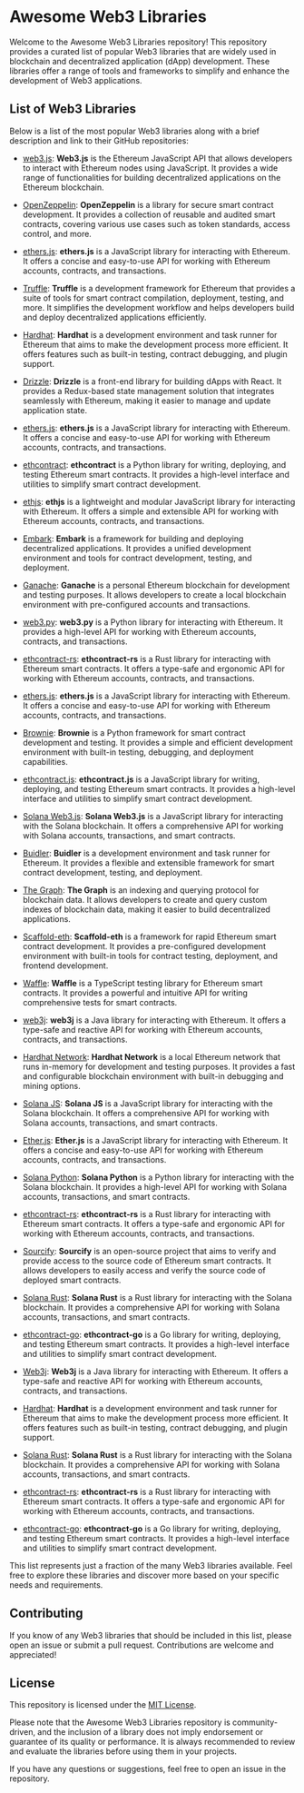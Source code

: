 # Awesome Web3 Libraries

Welcome to the Awesome Web3 Libraries repository! This repository provides a curated list of popular Web3 libraries that are widely used in blockchain and decentralized application (dApp) development. These libraries offer a range of tools and frameworks to simplify and enhance the development of Web3 applications.

## List of Web3 Libraries

Below is a list of the most popular Web3 libraries along with a brief description and link to their GitHub repositories:

- [web3.js](https://github.com/ethereum/web3.js):
  **Web3.js** is the Ethereum JavaScript API that allows developers to interact with Ethereum nodes using JavaScript. It provides a wide range of functionalities for building decentralized applications on the Ethereum blockchain.

- [OpenZeppelin](https://github.com/OpenZeppelin/openzeppelin-contracts):
  **OpenZeppelin** is a library for secure smart contract development. It provides a collection of reusable and audited smart contracts, covering various use cases such as token standards, access control, and more.

- [ethers.js](https://github.com/ethers-io/ethers.js/):
  **ethers.js** is a JavaScript library for interacting with Ethereum. It offers a concise and easy-to-use API for working with Ethereum accounts, contracts, and transactions.

- [Truffle](https://github.com/trufflesuite/truffle):
  **Truffle** is a development framework for Ethereum that provides a suite of tools for smart contract compilation, deployment, testing, and more. It simplifies the development workflow and helps developers build and deploy decentralized applications efficiently.

- [Hardhat](https://github.com/nomiclabs/hardhat):
  **Hardhat** is a development environment and task runner for Ethereum that aims to make the development process more efficient. It offers features such as built-in testing, contract debugging, and plugin support.

- [Drizzle](https://github.com/trufflesuite/drizzle):
  **Drizzle** is a front-end library for building dApps with React. It provides a Redux-based state management solution that integrates seamlessly with Ethereum, making it easier to manage and update application state.

- [ethers.js](https://github.com/ethers-io/ethers.js/):
  **ethers.js** is a JavaScript library for interacting with Ethereum. It offers a concise and easy-to-use API for working with Ethereum accounts, contracts, and transactions.

- [ethcontract](https://github.com/gnosis/ethcontract):
  **ethcontract** is a Python library for writing, deploying, and testing Ethereum smart contracts. It provides a high-level interface and utilities to simplify smart contract development.

- [ethjs](https://github.com/ethjs/ethjs):
  **ethjs** is a lightweight and modular JavaScript library for interacting with Ethereum. It offers a simple and extensible API for working with Ethereum accounts, contracts, and transactions.

- [Embark](https://github.com/embark-framework/embark):
  **Embark** is a framework for building and deploying decentralized applications. It provides a unified development environment and tools for contract development, testing, and deployment.

- [Ganache](https://github.com/trufflesuite/ganache):
  **Ganache** is a personal Ethereum blockchain for development and testing purposes. It allows developers to create a local blockchain environment with pre-configured accounts and transactions.

- [web3.py](https://github.com/ethereum/web3.py):
  **web3.py** is a Python library for interacting with Ethereum. It provides a high-level API for working with Ethereum accounts, contracts, and transactions.

- [ethcontract-rs](https://github.com/messense/ethcontract-rs):
  **ethcontract-rs** is a Rust library for interacting with Ethereum smart contracts. It offers a type-safe and ergonomic API for working with Ethereum accounts, contracts, and transactions.

- [ethers.js](https://github.com/ethers-io/ethers.js/):
  **ethers.js** is a JavaScript library for interacting with Ethereum. It offers a concise and easy-to-use API for working with Ethereum accounts, contracts, and transactions.

- [Brownie](https://github.com/eth-brownie/brownie):
  **Brownie** is a Python framework for smart contract development and testing. It provides a simple and efficient development environment with built-in testing, debugging, and deployment capabilities.

- [ethcontract.js](https://github.com/gnosis/ethcontract.js):
  **ethcontract.js** is a JavaScript library for writing, deploying, and testing Ethereum smart contracts. It provides a high-level interface and utilities to simplify smart contract development.

- [Solana Web3.js](https://github.com/solana-labs/solana-web3.js):
  **Solana Web3.js** is a JavaScript library for interacting with the Solana blockchain. It offers a comprehensive API for working with Solana accounts, transactions, and smart contracts.

- [Buidler](https://github.com/nomiclabs/buidler):
  **Buidler** is a development environment and task runner for Ethereum. It provides a flexible and extensible framework for smart contract development, testing, and deployment.

- [The Graph](https://github.com/graphprotocol/graph-node):
  **The Graph** is an indexing and querying protocol for blockchain data. It allows developers to create and query custom indexes of blockchain data, making it easier to build decentralized applications.

- [Scaffold-eth](https://github.com/austintgriffith/scaffold-eth):
  **Scaffold-eth** is a framework for rapid Ethereum smart contract development. It provides a pre-configured development environment with built-in tools for contract testing, deployment, and frontend development.

- [Waffle](https://github.com/EthWorks/Waffle):
  **Waffle** is a TypeScript testing library for Ethereum smart contracts. It provides a powerful and intuitive API for writing comprehensive tests for smart contracts.

- [web3j](https://github.com/web3j/web3j):
  **web3j** is a Java library for interacting with Ethereum. It offers a type-safe and reactive API for working with Ethereum accounts, contracts, and transactions.

- [Hardhat Network](https://github.com/nomiclabs/hardhat/tree/master/packages/hardhat-network):
  **Hardhat Network** is a local Ethereum network that runs in-memory for development and testing purposes. It provides a fast and configurable blockchain environment with built-in debugging and mining options.

- [Solana JS](https://github.com/solana-labs/solana-web3.js):
  **Solana JS** is a JavaScript library for interacting with the Solana blockchain. It offers a comprehensive API for working with Solana accounts, transactions, and smart contracts.

- [Ether.js](https://github.com/ethers-io/ethers.js/):
  **Ether.js** is a JavaScript library for interacting with Ethereum. It offers a concise and easy-to-use API for working with Ethereum accounts, contracts, and transactions.

- [Solana Python](https://github.com/michaelhly/solana-py):
  **Solana Python** is a Python library for interacting with the Solana blockchain. It provides a high-level API for working with Solana accounts, transactions, and smart contracts.

- [ethcontract-rs](https://github.com/messense/ethcontract-rs):
  **ethcontract-rs** is a Rust library for interacting with Ethereum smart contracts. It offers a type-safe and ergonomic API for working with Ethereum accounts, contracts, and transactions.

- [Sourcify](https://github.com/sourcifyeth/sourcify):
  **Sourcify** is an open-source project that aims to verify and provide access to the source code of Ethereum smart contracts. It allows developers to easily access and verify the source code of deployed smart contracts.

- [Solana Rust](https://github.com/solana-labs/solana):
  **Solana Rust** is a Rust library for interacting with the Solana blockchain. It provides a comprehensive API for working with Solana accounts, transactions, and smart contracts.

- [ethcontract-go](https://github.com/gnosis/ethcontract-go):
  **ethcontract-go** is a Go library for writing, deploying, and testing Ethereum smart contracts. It provides a high-level interface and utilities to simplify smart contract development.

- [Web3j](https://github.com/web3j/web3j):
  **Web3j** is a Java library for interacting with Ethereum. It offers a type-safe and reactive API for working with Ethereum accounts, contracts, and transactions.

- [Hardhat](https://github.com/nomiclabs/hardhat):
  **Hardhat** is a development environment and task runner for Ethereum that aims to make the development process more efficient. It offers features such as built-in testing, contract debugging, and plugin support.

- [Solana Rust](https://github.com/solana-labs/solana):
  **Solana Rust** is a Rust library for interacting with the Solana blockchain. It provides a comprehensive API for working with Solana accounts, transactions, and smart contracts.
  
- [ethcontract-rs](https://github.com/messense/ethcontract-rs):
  **ethcontract-rs** is a Rust library for interacting with Ethereum smart contracts. It offers a type-safe and ergonomic API for working with Ethereum accounts, contracts, and transactions. 
  
- [ethcontract-go](https://github.com/gnosis/ethcontract-go):
  **ethcontract-go** is a Go library for writing, deploying, and testing Ethereum smart contracts. It provides a high-level interface and utilities to simplify smart contract development. 



This list represents just a fraction of the many Web3 libraries available. Feel free to explore these libraries and discover more based on your specific needs and requirements.

## Contributing

If you know of any Web3 libraries that should be included in this list, please open an issue or submit a pull request. Contributions are welcome and appreciated!

## License

This repository is licensed under the [MIT License](LICENSE).

Please note that the Awesome Web3 Libraries repository is community-driven, and the inclusion of a library does not imply endorsement or guarantee of its quality or performance. It is always recommended to review and evaluate the libraries before using them in your projects.

If you have any questions or suggestions, feel free to open an issue in the repository.
